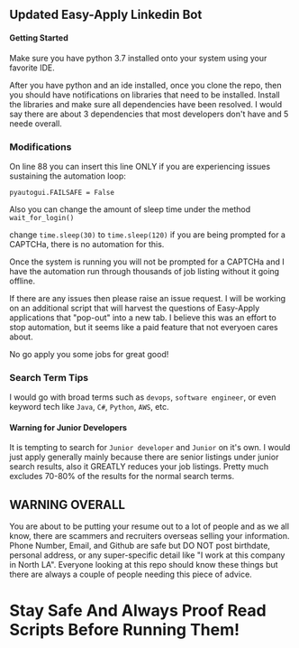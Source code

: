 ## Updated Easy-Apply Linkedin Bot

#### Getting Started 

Make sure you have python 3.7 installed onto your system using your favorite IDE.

After you have python and an ide installed, once you clone the repo, then you should have notifications on libraries that need to 
be installed.   Install the libraries and make sure all dependencies have been resolved.  I would say there are about 3 dependencies
that most developers don't have and 5 neede overall.

### Modifications

On line 88 you can insert this line ONLY if you are experiencing issues sustaining the automation loop:

```pyautogui.FAILSAFE = False```

Also you can change the amount of sleep time under the method ```wait_for_login()```

change ```time.sleep(30)``` to ```time.sleep(120)``` if you are being prompted for a CAPTCHa, there is no automation for this.

Once the system is running you will not be prompted for a CAPTCHa and I have the automation run through thousands of job listing without
it going offline.

If there are any issues then please raise an issue request.  I will be working on an additional script that will harvest the 
questions of Easy-Apply applications that "pop-out" into a new tab.  I believe this was an effort to stop automation, but it seems
like a paid feature that not everyoen cares about.

No go apply you some jobs for great good!


### Search Term Tips
 
I would go with broad terms such as ```devops```, ```software engineer```, or even keyword tech like ```Java```, ```C#```, ```Python```,
```AWS```, etc.

#### Warning for Junior Developers
It is tempting to search for ```Junior developer``` and ```Junior``` on it's own.  I would just apply generally mainly because
there are senior listings under junior search results, also it GREATLY reduces your job listings.  Pretty much excludes 70-80% of the
results for the normal search terms.

## WARNING OVERALL
You are about to be putting your resume out to a lot of people and as we all know, there are scammers and recruiters overseas selling your information.  Phone Number, Email, and Github are safe but DO NOT post birthdate, personal address, or any super-specific detail like "I work at this company in North LA".  Everyone looking at this repo should know these things but there are always a couple of people needing this piece of advice.

# Stay Safe And Always Proof Read Scripts Before Running Them!
